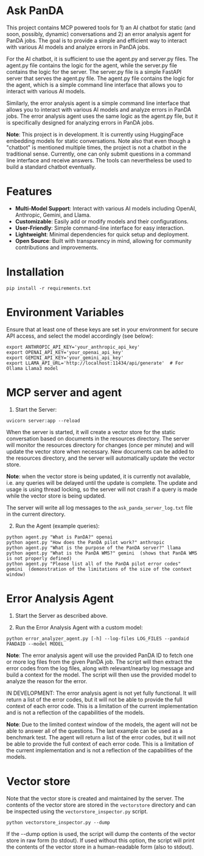 # Ask PanDA
This project contains MCP powered tools for 1) an AI chatbot for static (and soon, possibly, dynamic)
conversations and 2) an error analysis agent for PanDA jobs. The goal is to provide a simple and efficient 
way to interact with various AI models and analyze errors in PanDA jobs.

For the AI chatbot, it is sufficient to use the agent.py and server.py files. The agent.py file contains the logic 
for the agent, while the server.py file contains the logic for the server. The server.py file is a simple FastAPI 
server that serves the agent.py file. The agent.py file contains the logic for the agent, which is a simple 
command line interface that allows you to interact with various AI models.

Similarly, the error analysis agent is a simple command line interface that allows you to interact with various AI models
and analyze errors in PanDA jobs. The error analysis agent uses the same logic as the agent.py file, but it is
specifically designed for analyzing errors in PanDA jobs.

**Note**: This project is in development. It is currently using HuggingFace embedding models for static conversations.
Note also that even though a "chatbot" is mentioned multiple times, the project is not a chatbot in the traditional sense. Currently,
one can only submit questions in a command line interface and receive answers. The tools can nevertheless be used to build a standard
chatbot eventually.

# Features
- **Multi-Model Support**: Interact with various AI models including OpenAI, Anthropic, Gemini, and Llama.
- **Customizable**: Easily add or modify models and their configurations.
- **User-Friendly**: Simple command-line interface for easy interaction.
- **Lightweight**: Minimal dependencies for quick setup and deployment.
- **Open Source**: Built with transparency in mind, allowing for community contributions and improvements.

# Installation
```
pip install -r requirements.txt
```

# Environment Variables
Ensure that at least one of these keys are set in your environment for secure API access, and select the
model accordingly (see below):
```
export ANTHROPIC_API_KEY='your_anthropic_api_key'
export OPENAI_API_KEY='your_openai_api_key'
export GEMINI_API_KEY='your_gemini_api_key'
export LLAMA_API_URL='http://localhost:11434/api/generate'  # For Ollama Llama3 model
```

# MCP server and agent

1. Start the Server:
```
uvicorn server:app --reload
```
When the server is started, it will create a vector store for the static conversation based on documents in the
resources directory. The server will monitor the resources directory for changes (once per minute) and will update the vector store when necessary.
New documents can be added to the resources directory, and the server will automatically update the vector store.

**Note**: when the vector store is being updated, it is currently not available, i.e. any queries will be delayed until the update is complete.
The update and usage is using thread locking, so the server will not crash if a query is made while the vector store is being updated.

The server will write all log messages to the `ask_panda_server_log.txt` file in the current directory.

2. Run the Agent (example queries):
```
python agent.py "What is PanDA?" openai
python agent.py "How does the PanDA pilot work?" anthropic
python agent.py "What is the purpose of the PanDA server?" llama
python agent.py "What is the PanDA WMS?" gemini  (shows that PanDA WMS is not properly defined)
python agent.py "Please list all of the PanDA pilot error codes" gemini  (demonstration of the limitations of the size of the context window)
```

# Error Analysis Agent

1. Start the Server as described above.

2. Run the Error Analysis Agent with a custom model:
```
python error_analyzer_agent.py [-h] --log-files LOG_FILES --pandaid PANDAID --model MODEL
```
**Note**: The error analysis agent will use the provided PanDA ID to fetch one or more log files from
the given PanDA job. The script will then extract the error codes from the log files, along with relevant/nearby log message
and build a context for the model. The script will then use the provided model to analyze the reason for the error. 

IN DEVELOPMENT: The error analysis agent is not yet fully functional. It will return a list of the error codes, but it will not be able to provide the full context of each error code. This is a limitation of the current implementation and is not a reflection of the capabilities of the models.

**Note**: Due to the limited context window of the models, the agent will 
not be able to answer all of the questions. The last example can be used as a benchmark test.
The agent will return a list of the error codes, but it will not be able to provide the full context of each error code. 
This is a limitation of the current implementation and is not a reflection of the capabilities of the models.

# Vector store

Note that the vector store is created and maintained by the server. The contents of the vector store are stored in the `vectorstore` directory
and can be inspected using the `vectorstore_inspector.py` script.

```
python vectorstore_inspector.py --dump
```

If the --dump option is used, the script will dump the contents of the vector store in raw form (to stdout). If used without this option, 
the script will print the contents of the vector store in a human-readable form (also to stdout).
